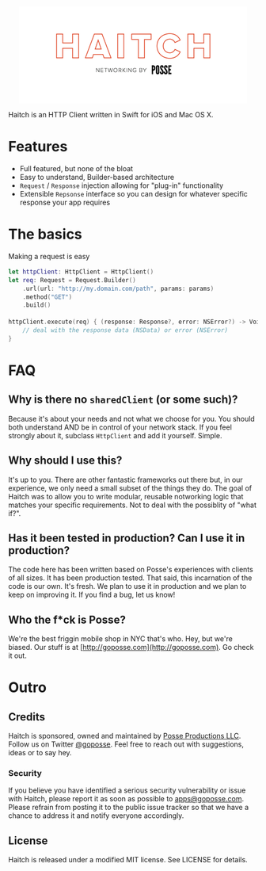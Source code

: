 
<p align="center">
<img src="https://raw.githubusercontent.com/goposse/haitch/assets/haitch_logo.png" align="center" width="460">
</p>

Haitch is an HTTP Client written in Swift for iOS and Mac OS X.

# Features

- Full featured, but none of the bloat
- Easy to understand, Builder-based architecture
- `Request` / `Response` injection allowing for "plug-in" functionality
- Extensible `Repsonse` interface so you can design for whatever specific response your app requires


# The basics

Making a request is easy

```swift
let httpClient: HttpClient = HttpClient()
let req: Request = Request.Builder()
    .url(url: "http://my.domain.com/path", params: params)
    .method("GET")
    .build()

httpClient.execute(req) { (response: Response?, error: NSError?) -> Void in
    // deal with the response data (NSData) or error (NSError)
}
```

# FAQ

## Why is there no `sharedClient` (or some such)?

Because it's about your needs and not what we choose for you. You should both understand AND be in control of your network stack. If you feel strongly about it, subclass `HttpClient` and add it yourself. Simple.


## Why should I use this?

It's up to you. There are other fantastic frameworks out there but, in our experience, we only need a small subset of the things they do. The goal of Haitch was to allow you to write modular, reusable notworking logic that matches your specific requirements. Not to deal with the possiblity of "what if?".

## Has it been tested in production? Can I use it in production?

The code here has been written based on Posse's experiences with clients of all sizes. It has been production tested. That said, this incarnation of the code is our own. It's fresh. We plan to use it in production and we plan to keep on improving it. If you find a bug, let us know!

## Who the f*ck is Posse?

We're the best friggin mobile shop in NYC that's who. Hey, but we're biased. Our stuff is at [http://goposse.com](http://goposse.com). Go check it out.

# Outro

## Credits

Haitch is sponsored, owned and maintained by [Posse Productions LLC](http://goposse.com). Follow us on Twitter [@goposse](https://twitter.com/goposse). Feel free to reach out with suggestions, ideas or to say hey.

### Security

If you believe you have identified a serious security vulnerability or issue with Haitch, please report it as soon as possible to apps@goposse.com. Please refrain from posting it to the public issue tracker so that we have a chance to address it and notify everyone accordingly. 

## License

Haitch is released under a modified MIT license. See LICENSE for details.






